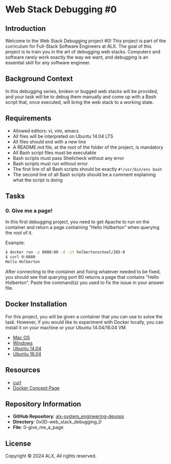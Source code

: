 # Web Stack Debugging #0

## Introduction
Welcome to the Web Stack Debugging project #0! This project is part of the curriculum for Full-Stack Software Engineers at ALX. The goal of this project is to train you in the art of debugging web stacks. Computers and software rarely work exactly the way we want, and debugging is an essential skill for any software engineer.

## Background Context
In this debugging series, broken or bugged web stacks will be provided, and your task will be to debug them manually and come up with a Bash script that, once executed, will bring the web stack to a working state.

## Requirements
- Allowed editors: vi, vim, emacs
- All files will be interpreted on Ubuntu 14.04 LTS
- All files should end with a new line
- A README.md file, at the root of the folder of the project, is mandatory
- All Bash script files must be executable
- Bash scripts must pass Shellcheck without any error
- Bash scripts must run without error
- The first line of all Bash scripts should be exactly `#!/usr/bin/env bash`
- The second line of all Bash scripts should be a comment explaining what the script is doing

## Tasks
### 0. Give me a page!
In this first debugging project, you need to get Apache to run on the container and return a page containing "Hello Holberton" when querying the root of it.

Example:

```bash
$ docker run -p 8080:80 -d -it holbertonschool/265-0
$ curl 0:8080
Hello Holberton
```

After connecting to the container and fixing whatever needed to be fixed, you should see that querying port 80 returns a page that contains "Hello Holberton". Paste the command(s) you used to fix the issue in your answer file.

## Docker Installation
For this project, you will be given a container that you can use to solve the task. However, if you would like to experiment with Docker locally, you can install it on your machine or your Ubuntu 14.04/16.04 VM.

- [Mac OS](https://docs.docker.com/desktop/install/)
- [Windows](https://docs.docker.com/desktop/install/)
- [Ubuntu 14.04](https://docs.docker.com/install/linux/docker-ce/ubuntu14.04/)
- [Ubuntu 16.04](https://docs.docker.com/install/linux/docker-ce/ubuntu/)

## Resources
- [curl](https://linux.die.net/man/1/curl)
- [Docker Concept Page](https://docs.docker.com/get-started/overview/)

## Repository Information
- **GitHub Repository**: [alx-system_engineering-devops](https://github.com/username/alx-system_engineering-devops)
- **Directory**: 0x0D-web_stack_debugging_0
- **File**: 0-give_me_a_page

## License
Copyright © 2024 ALX, All rights reserved.
